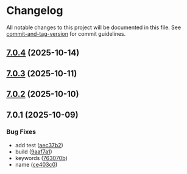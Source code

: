 # Changelog

All notable changes to this project will be documented in this file. See [commit-and-tag-version](https://github.com/absolute-version/commit-and-tag-version) for commit guidelines.

## [7.0.4](https://github.com/Cap-go/capacitor-volume-buttons/compare/7.0.3...7.0.4) (2025-10-14)

## [7.0.3](https://github.com/Cap-go/capacitor-volume-buttons/compare/7.0.2...7.0.3) (2025-10-11)

## [7.0.2](https://github.com/Cap-go/capacitor-volume-buttons/compare/7.0.1...7.0.2) (2025-10-10)

## 7.0.1 (2025-10-09)


### Bug Fixes

* add test ([aec37b2](https://github.com/Cap-go/capacitor-volume-buttons/commit/aec37b2801b74c794dbe43694dcaebcbcf7d6e2b))
* build ([9aaf7a1](https://github.com/Cap-go/capacitor-volume-buttons/commit/9aaf7a1d8ba9b4c753a3c1352a21d404448398f3))
* keywords ([763070b](https://github.com/Cap-go/capacitor-volume-buttons/commit/763070b6745208dac06a941e0065e9012aa77ffd))
* name ([ce403c0](https://github.com/Cap-go/capacitor-volume-buttons/commit/ce403c03b79ccfc34687e7a57b951f65a32b82ca))
